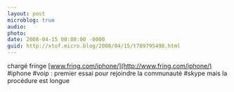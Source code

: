 ```yaml
---
layout: post
microblog: true
audio: 
photo: 
date: 2008-04-15 00:00:00 -0000
guid: http://xtof.micro.blog/2008/04/15/t789795498.html
---
```

chargé fringe [www.fring.com/iphone/](http://www.fring.com/iphone/) #iphone #voip : premier essai pour rejoindre la communauté #skype mais la procédure est longue
